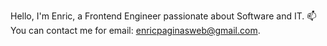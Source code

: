Hello, I'm Enric, a Frontend Engineer passionate about Software and IT. 
📫 You can contact me for email: enricpaginasweb@gmail.com. 
